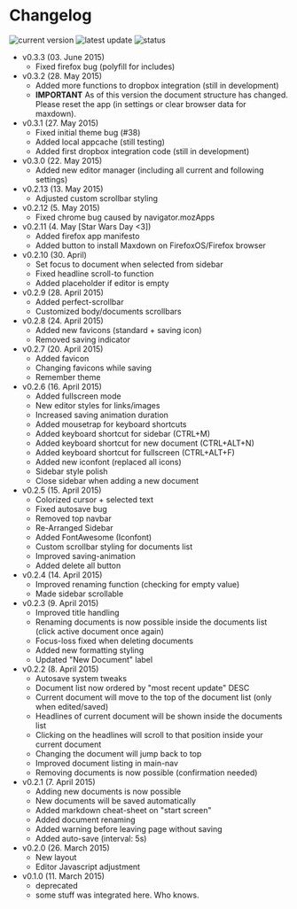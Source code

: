 # Changelog

![current version](https://img.shields.io/badge/current_version-0.3.3-brightgreen.svg)
![latest update](https://img.shields.io/badge/latest_update-03._June_2015-brightgreen.svg)
![status](https://img.shields.io/badge/status-stable--alpha-yellow.svg)

- v0.3.3 (03. June 2015)
  - Fixed firefox bug (polyfill for includes)
- v0.3.2 (28. May 2015)
  - Added more functions to dropbox integration (still in development)
  - **IMPORTANT** As of this version the document structure has changed. Please reset the app (in settings or clear browser data for maxdown).
- v0.3.1 (27. May 2015)
  - Fixed initial theme bug (#38)
  - Added local appcache (still testing)
  - Added first dropbox integration code (still in development)
- v0.3.0 (22. May 2015)
  - Added new editor manager (including all current and following settings)
- v0.2.13 (13. May 2015)
  - Adjusted custom scrollbar styling
- v0.2.12 (5. May 2015)
  - Fixed chrome bug caused by navigator.mozApps
- v0.2.11 (4. May [Star Wars Day <3])
  - Added firefox app manifesto
  - Added button to install Maxdown on FirefoxOS/Firefox browser
- v0.2.10 (30. April)
  - Set focus to document when selected from sidebar
  - Fixed headline scroll-to function
  - Added placeholder if editor is empty
- v0.2.9 (28. April 2015)
  - Added perfect-scrollbar
  - Customized body/documents scrollbars
- v0.2.8 (24. April 2015)
  - Added new favicons (standard + saving icon)
  - Removed saving indicator
- v0.2.7 (20. April 2015)
  - Added favicon
  - Changing favicons while saving
  - Remember theme
- v0.2.6 (16. April 2015)
  - Added fullscreen mode
  - New editor styles for links/images
  - Increased saving animation duration
  - Added mousetrap for keyboard shortcuts
  - Added keyboard shortcut for sidebar (CTRL+M)
  - Added keyboard shortcut for new document (CTRL+ALT+N)
  - Added keyboard shortcut for fullscreen (CTRL+ALT+F)
  - Added new iconfont (replaced all icons)
  - Sidebar style polish
  - Close sidebar when adding a new document
- v0.2.5 (15. April 2015)
  - Colorized cursor + selected text
  - Fixed autosave bug
  - Removed top navbar
  - Re-Arranged Sidebar
  - Added FontAwesome (Iconfont)
  - Custom scrollbar styling for documents list
  - Improved saving-animation
  - Added delete all button
- v0.2.4 (14. April 2015)
  - Improved renaming function (checking for empty value)
  - Made sidebar scrollable
- v0.2.3 (9. April 2015)
  - Improved title handling
  - Renaming documents is now possible inside the documents list (click active document once again)
  - Focus-loss fixed when deleting documents
  - Added new formatting styling
  - Updated "New Document" label
- v0.2.2 (8. April 2015)
  - Autosave system tweaks
  - Document list now ordered by "most recent update" DESC
  - Current document will move to the top of the document list (only when edited/saved)
  - Headlines of current document will be shown inside the documents list
  - Clicking on the headlines will scroll to that position inside your current document
  - Changing the document will jump back to top
  - Improved document listing in main-nav
  - Removing documents is now possible (confirmation needed)
- v0.2.1 (7. April 2015)
  - Adding new documents is now possible
  - New documents will be saved automatically
  - Added markdown cheat-sheet on "start screen"
  - Added document renaming
  - Added warning before leaving page without saving
  - Added auto-save (interval: 5s)
- v0.2.0 (26. March 2015)
  - New layout
  - Editor Javascript adjustment
- v0.1.0 (11. March 2015)
  - deprecated
  - some stuff was integrated here. Who knows.